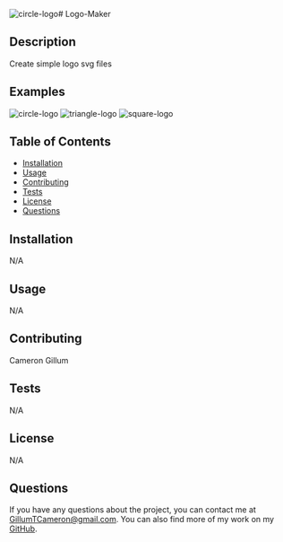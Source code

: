 ![circle-logo](https://github.com/CameronGillum/logo-maker/assets/170665036/cf37018e-52a3-4df0-93f4-9b2903c45bfc)# Logo-Maker



## Description
Create simple logo svg files

## Examples
![circle-logo](https://github.com/CameronGillum/logo-maker/assets/170665036/874c3f8f-744c-4448-a2e0-542acd4d9f55)
![triangle-logo](https://github.com/CameronGillum/logo-maker/assets/170665036/3ff0a607-917f-4ebb-ac39-a6f2e83d9f6f)
![square-logo](https://github.com/CameronGillum/logo-maker/assets/170665036/e30a9f15-164d-4cab-a9b5-5a627deeca62)


## Table of Contents
- [Installation](#installation)
- [Usage](#usage)
- [Contributing](#contributing)
- [Tests](#tests)
- [License](#license)
- [Questions](#questions)

## Installation
N/A

## Usage
N/A

## Contributing
Cameron Gillum

## Tests
N/A

## License
N/A

## Questions
If you have any questions about the project, you can contact me at [GillumTCameron@gmail.com](mailto:GillumTCameron@gmail.com). You can also find more of my work on my [GitHub](https://github.com/CameronGillum).

